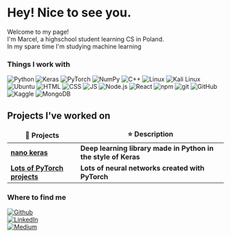 <h1>Hey! Nice to see you.</h1>

<p>Welcome to my page! </br> I'm Marcel, a highschool student learning CS in Poland. </br> In my spare time I'm studying machine learning </p>

<h3>Things I work with</h3>

<p>
    <img alt="Python" src="https://img.shields.io/badge/Python-3776AB?style=flat-square&logo=python&logoColor=white"/>
    <img alt="Keras" src="https://img.shields.io/badge/Keras-D00000?style=flat-square&logo=Keras&logoColor=white"/>
    <img alt="PyTorch" src="https://img.shields.io/badge/PyTorch-EE4C2C?style=flat-square&logo=pytorch&logoColor=white">
    <img alt="NumPy" src="https://img.shields.io/badge/NumPy-013243?style=flat-square&logo=numpy&logoColor=white"/>
    <img alt="C++" src="https://img.shields.io/badge/C%2B%2B-00599C?style=flat-square&logo=cplusplus&logoColor=white"/>
    <img alt="Linux" src="https://img.shields.io/badge/Linux-FCC624?style=flat-square&logo=linux&logoColor=white">
    <img alt="Kali Linux" src="https://img.shields.io/badge/KaliLinux-557C94?style=flat-square&logo=kalilinux&logoColor=white"/>
    <img alt="Ubuntu" src="https://img.shields.io/badge/Ubuntu-E95420?style=flat-square&logo=ubuntu&logoColor=white">
    <img alt="HTML" src="https://img.shields.io/badge/HTML-E34F26?style=flat-square&logo=html5&logoColor=white">
    <img alt="CSS" src="https://img.shields.io/badge/CSS-1572B6?style=flat-square&logo=css3&logoColor=white">
    <img alt="JS" src="https://img.shields.io/badge/JS-F7DF1E?style=flat-square&logo=javascript&logoColor=white">
    <img alt="Node.js" src="https://img.shields.io/badge/Node.js-339933?style=flat-square&logo=nodedotjs&logoColor=white">
    <img alt="React" src="https://img.shields.io/badge/React-61DAFB?style=flat-square&logo=react&logoColor=white">
    <img alt="npm" src="https://img.shields.io/badge/npm-CB3837?style=flat-square&logo=npm&logoColor=white">
    <img alt="git" src="https://img.shields.io/badge/git-F05032?style=flat-square&logo=git&logoColor=white">
    <img alt="GitHub" src="https://img.shields.io/badge/GitHub-181717?style=flat-square&logo=github&logoColor=white">
    <img alt="Kaggle" src="https://img.shields.io/badge/Kaggle-20BEFF?style=flat-square&logo=kaggle&logoColor=white">
    <img alt="MongoDB" src="https://img.shields.io/badge/MongoDB-47A248?style=flat-square&logo=mongodb&logoColor=white">

</p>

<h2>Projects I've worked on</h3>

<table>
  <thead align="center">
    <tr border: none;>
      <td><b>🎁 Projects</b></td>
      <td><b>⭐ Description</b></td>
    </tr>
  </thead>
  <tbody>
    <tr>
      <td><a href="https://github.com/MarcelWinterot/nano-keras/"><b>nano keras</b></a></td>
      <td><b>Deep learning library made in Python in the style of Keras</b></td>
    </tr>
    <tr>
      <td><a href="https://github.com/MarcelWinterot/PyTorch-Projects/"><b>Lots of PyTorch projects</b></a></td>
      <td><b>Lots of neural networks created with PyTorch</b></td>
    </tr>
  </tbody>
</table>
<h3>Where to find me</h3>
<p>
<a href="https://github.com/MarcelWinterot" target="_blank"><img alt="Github" src="https://img.shields.io/badge/GitHub-%2312100E.svg?&style=for-the-badge&logo=Github&logoColor=white" /></a> <br/>
<a href="https://www.linkedin.com/in/marcel-winterot-00515b263" target="_blank"><img alt="LinkedIn" src="https://img.shields.io/badge/linkedin-%230077B5.svg?&style=for-the-badge&logo=linkedin&logoColor=white" /></a> <br/>
<a href="https://medium.com/@mwinterot" target="_blank"><img alt="Medium" src="https://img.shields.io/badge/medium-%2312100E.svg?&style=for-the-badge&logo=medium&logoColor=white" /></a>
</p>
